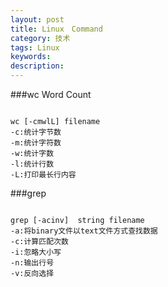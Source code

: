 ```yaml
---
layout: post
title: Linux　Command
category: 技术
tags: Linux
keywords: 
description: 
---
```


###wc Word Count

```

wc [-cmwlL] filename 
-c:统计字节数
-m:统计字符数
-w:统计字数
-l:统计行数
-L:打印最长行内容
```

###grep
```

grep [-acinv]  string filename
-a:将binary文件以text文件方式查找数据
-c:计算匹配次数　
-i:忽略大小写
-n:输出行号
-v:反向选择
```